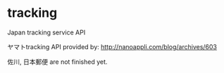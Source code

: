 # tracking
Japan tracking service API

ヤマトtracking API provided by: http://nanoappli.com/blog/archives/603

佐川, 日本郵便 are not finished yet.
